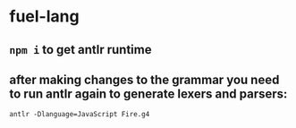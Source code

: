 # fuel-lang
## `npm i` to get antlr runtime
## after making changes to the grammar you need to run antlr again to generate lexers and parsers:
`antlr -Dlanguage=JavaScript Fire.g4` 
